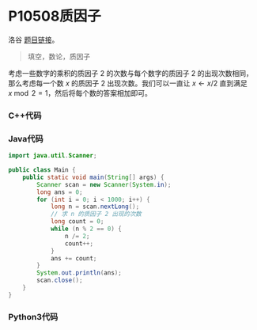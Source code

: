 # P10508质因子

洛谷 [题目链接](https://www.luogu.com.cn/problem/P10508)。

> 填空，数论，质因子

考虑一些数字的乘积的质因子 $2$ 的次数与每个数字的质因子 $2$ 的出现次数相同，那么考虑每一个数 $x$ 的质因子 $2$ 出现次数。我们可以一直让 $x\leftarrow x/2$ 直到满足 $x\bmod 2=1$，然后将每个数的答案相加即可。

### C++代码

### Java代码

```Java
import java.util.Scanner;

public class Main {
    public static void main(String[] args) {
        Scanner scan = new Scanner(System.in);
        long ans = 0;
        for (int i = 0; i < 1000; i++) {
        	long n = scan.nextLong();
        	// 求 n 的质因子 2 出现的次数
        	long count = 0;
        	while (n % 2 == 0) {
        		n /= 2;
        		count++;
        	}
        	ans += count;
        }
        System.out.println(ans);
        scan.close();
    }
}
```

### Python3代码
